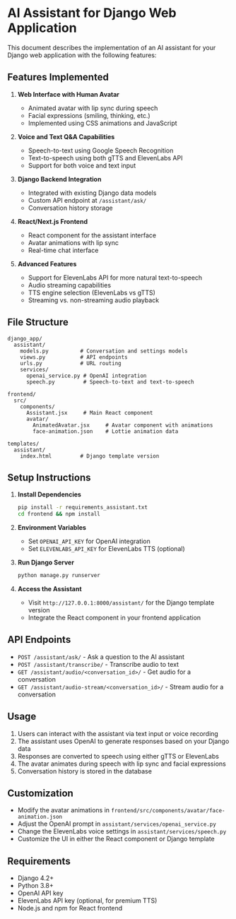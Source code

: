 # AI Assistant for Django Web Application

This document describes the implementation of an AI assistant for your Django web application with the following features:

## Features Implemented

1. **Web Interface with Human Avatar**
   - Animated avatar with lip sync during speech
   - Facial expressions (smiling, thinking, etc.)
   - Implemented using CSS animations and JavaScript

2. **Voice and Text Q&A Capabilities**
   - Speech-to-text using Google Speech Recognition
   - Text-to-speech using both gTTS and ElevenLabs API
   - Support for both voice and text input

3. **Django Backend Integration**
   - Integrated with existing Django data models
   - Custom API endpoint at `/assistant/ask/`
   - Conversation history storage

4. **React/Next.js Frontend**
   - React component for the assistant interface
   - Avatar animations with lip sync
   - Real-time chat interface

5. **Advanced Features**
   - Support for ElevenLabs API for more natural text-to-speech
   - Audio streaming capabilities
   - TTS engine selection (ElevenLabs vs gTTS)
   - Streaming vs. non-streaming audio playback

## File Structure

```
django_app/
  assistant/
    models.py          # Conversation and settings models
    views.py           # API endpoints
    urls.py            # URL routing
    services/
      openai_service.py # OpenAI integration
      speech.py         # Speech-to-text and text-to-speech

frontend/
  src/
    components/
      Assistant.jsx     # Main React component
      avatar/
        AnimatedAvatar.jsx     # Avatar component with animations
        face-animation.json    # Lottie animation data

templates/
  assistant/
    index.html         # Django template version
```

## Setup Instructions

1. **Install Dependencies**
   ```bash
   pip install -r requirements_assistant.txt
   cd frontend && npm install
   ```

2. **Environment Variables**
   - Set `OPENAI_API_KEY` for OpenAI integration
   - Set `ELEVENLABS_API_KEY` for ElevenLabs TTS (optional)

3. **Run Django Server**
   ```bash
   python manage.py runserver
   ```

4. **Access the Assistant**
   - Visit `http://127.0.0.1:8000/assistant/` for the Django template version
   - Integrate the React component in your frontend application

## API Endpoints

- `POST /assistant/ask/` - Ask a question to the AI assistant
- `POST /assistant/transcribe/` - Transcribe audio to text
- `GET /assistant/audio/<conversation_id>/` - Get audio for a conversation
- `GET /assistant/audio-stream/<conversation_id>/` - Stream audio for a conversation

## Usage

1. Users can interact with the assistant via text input or voice recording
2. The assistant uses OpenAI to generate responses based on your Django data
3. Responses are converted to speech using either gTTS or ElevenLabs
4. The avatar animates during speech with lip sync and facial expressions
5. Conversation history is stored in the database

## Customization

- Modify the avatar animations in `frontend/src/components/avatar/face-animation.json`
- Adjust the OpenAI prompt in `assistant/services/openai_service.py`
- Change the ElevenLabs voice settings in `assistant/services/speech.py`
- Customize the UI in either the React component or Django template

## Requirements

- Django 4.2+
- Python 3.8+
- OpenAI API key
- ElevenLabs API key (optional, for premium TTS)
- Node.js and npm for React frontend